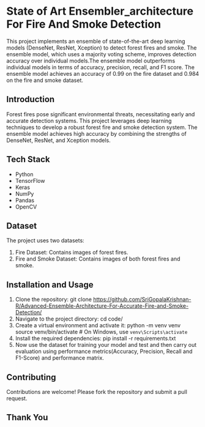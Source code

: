 # State of Art Ensembler_architecture For Fire And Smoke Detection
This project implements an ensemble of state-of-the-art deep learning models (DenseNet, ResNet, Xception) to detect forest fires and smoke. The ensemble model, which uses a majority voting scheme, improves detection accuracy over individual models.The ensemble model outperforms individual models in terms of accuracy, precision, recall, and F1 score. The ensemble model achieves an accuracy of 0.99 on the fire dataset and 0.984 on the fire and smoke dataset.

## Introduction
Forest fires pose significant environmental threats, necessitating early and accurate detection systems. This project leverages deep learning techniques to develop a robust forest fire and smoke detection system. The ensemble model achieves high accuracy by combining the strengths of DenseNet, ResNet, and Xception models.

## Tech Stack
- Python
- TensorFlow
- Keras
- NumPy
- Pandas
- OpenCV

## Dataset
The project uses two datasets:
  1) Fire Dataset: Contains images of forest fires.
  2) Fire and Smoke Dataset: Contains images of both forest fires and smoke.

## Installation and Usage
1. Clone the repository:
     git clone https://github.com/SriGopalaKrishnan-R/Advanced-Ensemble-Architecture-For-Accurate-Fire-and-Smoke-Detection/
2. Navigate to the project directory:
     cd code/ 
3. Create a virtual environment and activate it:
     python -m venv venv
     source venv/bin/activate  # On Windows, use `venv\Scripts\activate`
4. Install the required dependencies:
     pip install -r requirements.txt
5. Now use the dataset for training your model and test and then carry out evaluation using performance metrics(Accuracy, Precision, Recall and F1-Score) and performance matrix.
## Contributing
  Contributions are welcome! Please fork the repository and submit a pull request.

## Thank You

